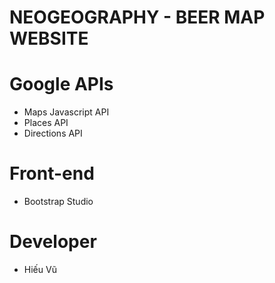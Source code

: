 # NEOGEOGRAPHY - BEER MAP WEBSITE
# Google APIs
* Maps Javascript API
* Places API
* Directions API
# Front-end
* Bootstrap Studio
# Developer
* Hiếu Vũ
